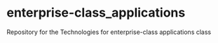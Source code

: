 # enterprise-class_applications
Repository for the Technologies for enterprise-class applications class
